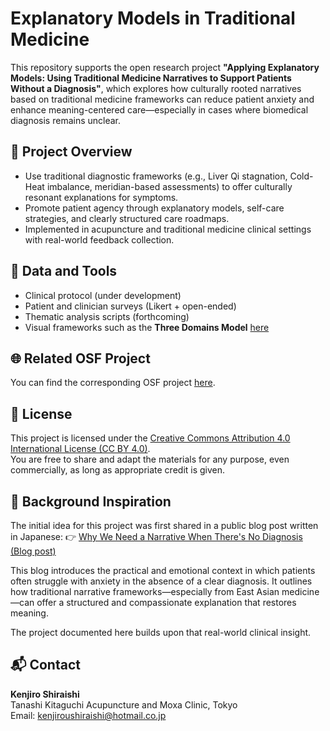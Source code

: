 # Explanatory Models in Traditional Medicine

This repository supports the open research project **"Applying Explanatory Models: Using Traditional Medicine Narratives to Support Patients Without a Diagnosis"**, which explores how culturally rooted narratives based on traditional medicine frameworks can reduce patient anxiety and enhance meaning-centered care—especially in cases where biomedical diagnosis remains unclear.

## 📘 Project Overview

- Use traditional diagnostic frameworks (e.g., Liver Qi stagnation, Cold-Heat imbalance, meridian-based assessments) to offer culturally resonant explanations for symptoms.
- Promote patient agency through explanatory models, self-care strategies, and clearly structured care roadmaps.
- Implemented in acupuncture and traditional medicine clinical settings with real-world feedback collection.

## 🧪 Data and Tools

- Clinical protocol (under development)
- Patient and clinician surveys (Likert + open-ended)
- Thematic analysis scripts (forthcoming)
- Visual frameworks such as the **Three Domains Model** [here](https://github.com/KenjiroShiraishi/explanatory-models-in-tcm/blob/main/Three%20Domains%20Model.pdf)

## 🌐 Related OSF Project

You can find the corresponding OSF project [here](https://osf.io/cxetp/).

## 📝 License

This project is licensed under the [Creative Commons Attribution 4.0 International License (CC BY 4.0)](https://creativecommons.org/licenses/by/4.0/).  
You are free to share and adapt the materials for any purpose, even commercially, as long as appropriate credit is given.

## 🌱 Background Inspiration

The initial idea for this project was first shared in a public blog post written in Japanese:
👉 [Why We Need a Narrative When There's No Diagnosis (Blog post)](https://jikotiryousoudan.com/tanashi/blog/14802/)

This blog introduces the practical and emotional context in which patients often struggle with anxiety in the absence of a clear diagnosis. It outlines how traditional narrative frameworks—especially from East Asian medicine—can offer a structured and compassionate explanation that restores meaning.

The project documented here builds upon that real-world clinical insight.

## 📬 Contact

**Kenjiro Shiraishi**  
Tanashi Kitaguchi Acupuncture and Moxa Clinic, Tokyo  
Email: [kenjiroushiraishi@hotmail.co.jp](mailto:kenjiroushiraishi@hotmail.co.jp)
